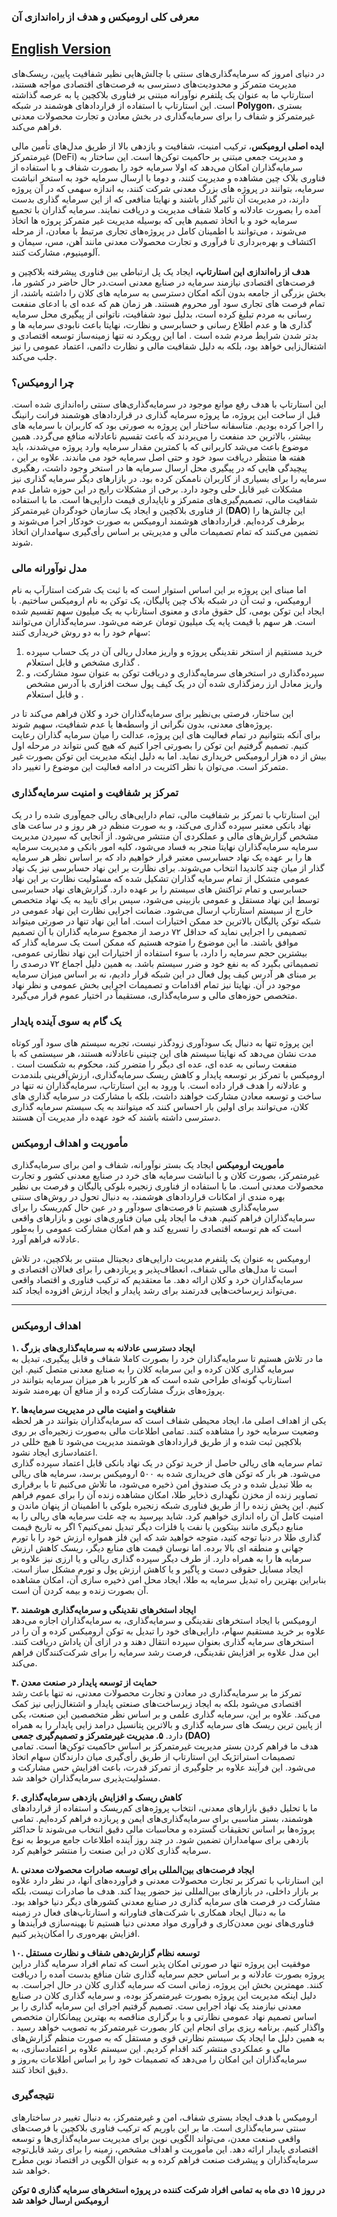 

### **معرفی کلی ارومیکس و هدف از راه‌اندازی آن**  

[English Version](README.md)
---
در دنیای امروز که سرمایه‌گذاری‌های سنتی با چالش‌هایی نظیر شفافیت پایین، ریسک‌های مدیریت متمرکز و محدودیت‌های دسترسی به فرصت‌های اقتصادی مواجه هستند، استارتاپ ما به عنوان یک پلتفرم نوآورانه مبتنی بر فناوری بلاکچین پا به عرصه گذاشته است. این استارتاپ با استفاده از قراردادهای هوشمند در شبکه **Polygon**، بستری غیرمتمرکز و شفاف را برای سرمایه‌گذاری در بخش معادن و تجارت محصولات معدنی فراهم می‌کند.  

**ایده اصلی ارومیکس**، ترکیب امنیت، شفافیت و بازدهی بالا از طریق مدل‌های تأمین مالی غیرمتمرکز (DeFi) و مدیریت جمعی مبتنی بر حاکمیت توکن‌ها است. این ساختار به سرمایه‌گذاران امکان می‌دهد که اولا سرمایه خود را بصورت شفاف و با استفاده از فناوری بلاک چین مشاهده و مدیریت کنند، و دوما با ارسال سرمایه خود به استخر انباشت سرمایه، بتوانند در پروژه های بزرگ معدنی شرکت کنند، به اندازه سهمی که در آن پروژه دارند، در مدیریت آن تاثیر گذار باشند و نهایتا منافعی که از این سرمایه گذاری بدست آمده را بصورت عادلانه و کاملا شفاف مدیریت و دریافت نمایند. سرمایه گذاران با تجمیع سرمایه خود و با اتخاذ تصمیم هایی که بوسیله مدیریت غیر متمرکز پروژه ها اتخاذ می‌شوند ، می‌توانند با اطمینان کامل در پروژه‌های تجاری مرتبط با معادن، از مرحله اکتشاف و بهره‌برداری تا فرآوری و تجارت محصولات معدنی مانند آهن، مس، سیمان و آلومینیوم، مشارکت کنند.  

**هدف از راه‌اندازی این استارتاپ،** ایجاد یک پل ارتباطی بین فناوری پیشرفته بلاکچین و فرصت‌های اقتصادی نیازمند سرمایه در صنایع معدنی است.در حال حاضر در کشور ما، بخش بزرگی از جامعه بدون آنکه امکان دسترسی به سرمایه های کلان را داشته باشند، از تمام فرصت های تجاری سود آور محروم هستند. هر زمان هم که عده ای با ادعای منفعت رسانی به مردم تبلیغ کرده است، بدلیل نبود شفافیت، ناتوانی از پیگیری محل سرمایه گذاری ها و عدم اطلاع رسانی و حسابرسی و نظارت، نهایتا باعث نابودی سرمایه ها و بدتر شدن شرایط مردم شده است . اما این رویکرد نه تنها زمینه‌ساز توسعه اقتصادی و اشتغال‌زایی خواهد بود، بلکه به دلیل شفافیت مالی و نظارت دائمی، اعتماد عمومی را نیز جلب می‌کند.  

### **چرا ارومیکس؟**  
این استارتاپ با هدف رفع موانع موجود در سرمایه‌گذاری‌های سنتی راه‌اندازی شده است. قبل از ساخت این پروژه، ما پروژه سرمایه گذاری در قراردادهای هوشمند فرانت رانینگ را اجرا کرده بودیم. متاسفانه ساختار این پروژه به صورتی بود که کاربران با سرمایه های بیشتر، بالاترین حد منفعت را می‌بردند که باعث تقسیم ناعادلانه منافع می‌گردد. همین موضوع باعث می‌شد کاربرانی که با کمترین مقدار سرمایه وارد پروژه می‌شدند، باید هفته ها منتظر دریافت سود خود و حتی اصل سرمایه خود می ماندند. علاوه بر این ، پیچیدگی هایی که در پیگیری محل ارسال سرمایه ها در استخر وجود داشت، رهگیری سرمایه را برای بسیاری از کاربران ناممکن کرده بود. در بازارهای دیگر سرمایه گذاری نیز مشکلات غیر قابل حلی وجود دارد. برخی از مشکلات رایج در این حوزه شامل عدم شفافیت مالی، تصمیم‌گیری‌های متمرکز و ناپایداری قیمت دارایی‌ها است. ما با استفاده از فناوری بلاکچین و ایجاد یک سازمان خودگردان غیرمتمرکز (**DAO**) این چالش‌ها را برطرف کرده‌ایم. قراردادهای هوشمند ارومیکس به صورت خودکار اجرا می‌شوند و تضمین می‌کنند که تمام تصمیمات مالی و مدیریتی بر اساس رأی‌گیری سهامداران اتخاذ شوند.  

### **مدل نوآورانه مالی**  
اما مبنای این پروژه بر این اساس استوار است که با ثبت یک شرکت استارآپ به نام ارومیکس، و ثبت آن در شبکه بلاک چین پالیگان، یک توکن به نام ارومیکس ساختیم. با ایجاد این توکن بومی، کل حقوق مادی و معنوی استارتاپ به یک میلیون سهم تقسیم شده است. هر سهم با قیمت پایه یک میلیون تومان عرضه می‌شود. سرمایه‌گذاران می‌توانند سهام خود را به دو روش خریداری کنند:  
1. خرید مستقیم از استخر نقدینگی پروژه و واریز معادل ریالی آن در یک حساب سپرده گذاری مشخص و قابل استعلام .
2. سپرده‌گذاری در استخرهای سرمایه‌گذاری و دریافت توکن به عنوان سود مشارکت، و واریز معادل ارز رمزگذاری شده آن در یک کیف پول سخت افزاری با آدرس مشخص و قابل استعلام .  

این ساختار، فرصتی بی‌نظیر برای سرمایه‌گذاران خرد و کلان فراهم می‌کند تا در پروژه‌های معدنی، بدون نگرانی از واسطه‌ها یا عدم شفافیت، سهیم شوند.  
برای آنکه بتتوانیم در تمام فعالیت های این پروژه، عدالت را میان سرمایه گذاران رعایت کنیم. تصمیم گرفتیم این توکن را بصورتی اجرا کنیم که هیچ کس نتواند در مرحله اول بیش از ده هزار ارومیکس خریداری نماید. اما به دلیل اینکه مدیریت این توکن بصورت غیر متمرکز است. می‌توان با نظر اکثریت در ادامه فعالیت این موضوع را تغییر داد.

### **تمرکز بر شفافیت و امنیت سرمایه‌گذاری**  
این استارتاپ با تمرکز بر شفافیت مالی، تمام دارایی‌های ریالی جمع‌آوری شده را در یک نهاد بانکی معتبر سپرده گذاری می‌کند،  و به صورت منظم در هر روز و در ساعت های مشخص گزارش‌های مالی و عملکردی آن منتشر می‌شود. 
از آنجایی که سپردن مدیریت سرمایه سرمایه‌گذاران نهایتا منجر به فساد می‌شود، کلیه امور بانکی و مدیریت سرمایه ها را بر عهده یک نهاد حسابرسی معتبر قرار خواهیم داد که بر اساس نظر هر سرمایه گذار از میان چند کاندیدا انتخاب می‌شوند. برای نظارت بر این نهاد حسابرسی نیز یک نهاد عمومی متشکل از تمام سرمایه گذاران تشکیل شده که مسئولیت نظارت بر این نهاد حسابرسی و تمام تراکنش های سیستم را بر عهده دارد. گزارش‌های نهاد حسابرسی توسط این نهاد مستقل و عمومی بازبینی می‌شود، سپس برای تایید به یک نهاد متخصص خارج از سیستم استارتاپ ارسال می‌شود. ضمانت اجرایی نظارت این نهاد عمومی در شبکه توکن پالیگان بالاترین حد ممکن اختیارات است. اما این نهاد تنها در صورتی میتواند تصمیمی را اجرایی نماید که حداقل ۷۲ درصد از مجموع سرمایه گذاران با آن تصمیم موافق باشند. 
ما این موضوع را متوجه هستیم که ممکن است یک سرمایه گذار که بیشترین حجم سرمایه را دارد، با سوء استفاده از اختیارات این نهاد نظارتی عمومی، تصمیماتی بگیرد که به نفع خود و ضرر سیستم باشد. به همین دلیل اجماع ۷۲ درصدی را بر مبنای هر آدرس کیف پول فعال در این شبکه قرار دادیم، نه بر اساس میزان سرمایه موجود در آن.
نهایتا نیز تمام اقدامات و تصمیمات اجرایی بخش عمومی و نظر نهاد متخصص حوزه‌های مالی و سرمایه‌گذاری،  مستقیماً در اختیار عموم قرار می‌گیرد.

### **یک گام به سوی آینده پایدار**  
این پروژه تنها به دنبال یک سودآوری زودگذر نیست، تجربه سیستم های سود آور کوتاه مدت نشان می‌دهد که نهایتا سیستم های این چنینی ناعادلانه هستند، هر سیستمی که با منفعت رسانی به عده ای، عده ای دیگر را متضرر کند، محکوم به شکست است .
ارومیکس با تمرکز بر توسعه پایدار و کاهش ریسک سرمایه‌گذاری، ارزش‌آفرینی بلندمدت و عادلانه را هدف قرار داده است. با ورود به این استارتاپ، سرمایه‌گذاران نه تنها در ساخت و توسعه معادن مشارکت خواهند داشت، بلکه با مشارکت در سرمایه گذاری های کلان، می‌توانند برای اولین بار احساس کنند که میتوانند به یک سیستم سرمایه گذاری دسترسی داشته باشند که خود عهده دار مدیریت آن هستند.

### **مأموریت و اهداف ارومیکس**  

**مأموریت ارومیکس** ایجاد یک بستر نوآورانه، شفاف و امن برای سرمایه‌گذاری غیرمتمرکز، بصورت کلان و با انباشت سرمایه های خرد در صنایع معدنی کشور و تجارت محصولات معدنی است. ما با استفاده از فناوری زنجیره بلوکی پالیگان و فرصت بی نظیر بهره مندی از امکانات قراردادهای هوشمند، به دنبال تحول در روش‌های سنتی سرمایه‌گذاری هستیم تا فرصت‌های سودآور و در عین حال کم‌ریسک را برای سرمایه‌گذاران فراهم کنیم. هدف ما ایجاد پلی میان فناوری‌های نوین و بازارهای واقعی است که هم توسعه اقتصادی را تسریع کند و هم امکان مشارکت عمومی را به‌طور عادلانه فراهم آورد.  

ارومیکس به عنوان یک پلتفرم مدیریت دارایی‌های دیجیتال مبتنی بر بلاکچین، در تلاش است تا مدل‌های مالی شفاف، انعطاف‌پذیر و پربازدهی را برای فعالان اقتصادی و سرمایه‌گذاران خرد و کلان ارائه دهد. ما معتقدیم که ترکیب فناوری و اقتصاد واقعی می‌تواند زیرساخت‌هایی قدرتمند برای رشد پایدار و ایجاد ارزش افزوده ایجاد کند.  

---

### **اهداف ارومیکس**  

**۱. ایجاد دسترسی عادلانه به سرمایه‌گذاری‌های بزرگ**  
ما در تلاش هستیم تا سرمایه‌گذاران خرد را بصورت کاملا شفاف و قابل پیگیری، تبدیل به سرمایه گذاری کلان کرده و  این سرمایه کلان را به صنایع معدنی متصل کنیم. این استارتاپ  گونه‌ای طراحی شده است که هر کاربر با هر میزان سرمایه بتوانند در پروژه‌های بزرگ مشارکت کرده و از منافع آن بهره‌مند شوند.  

**۲. شفافیت و امنیت مالی در مدیریت سرمایه‌ها**  
یکی از اهداف اصلی ما، ایجاد محیطی شفاف است که سرمایه‌گذاران بتوانند در هر لحظه وضعیت سرمایه خود را مشاهده کنند. تمامی اطلاعات مالی به‌صورت زنجیره‌ای بر روی بلاکچین ثبت شده و از طریق قراردادهای هوشمند مدیریت می‌شود تا هیچ خللی در اعتمادسازی ایجاد نشود.  
تمام سرمایه های ریالی حاصل از خرید توکن در یک نهاد بانکی قابل اعتماد سپرده گذاری می‌شود. هر بار که توکن های خریداری شده به ۵۰۰ ارومیکس برسد، سرمایه های ریالی به طلا تبدیل شده و در یک صندوق امن ذخیره می‌شود، ما تلاش می‌کنیم تا با برقراری تصاویر زنده از مخزن نگهداری ذخایر طلا، امکان مشاهده زنده آن را برای عموم فراهم کنیم. این پخش زنده را از طریق فناوری شبکه زنجیره بلوکی با اطمینان از پنهان ماندن و امنیت کامل آن راه اندازی خواهیم کرد.
شاید بپرسید به چه علت سرمایه های ریالی را به منابع دیگری مانند بیتکوین یا نفت یا فلزات دیگر تبدیل نمی‌کنیم؟ اگر به تاریخ قیمت گذاری طلا در دنیا توجه کنید، متوجه خواهید شد که این فلز همواره ارزش خود را با تورم جهانی و منطقه ای بالا برده. اما نوسان قیمت های منابع دیگر، ریسک کاهش ارزش سرمایه ها را به همراه دارد. از طرف دیگر سپرده گذاری ریالی و یا ارزی نیز علاوه بر ایجاد مسایل حقوقی دست و پاگیر و یا کاهش ارزش پول و تورم مشکل ساز است. بنابراین بهترین راه تبدیل سرمایه به طلا، ایجاد محل امن ذخیره سازی آن، امکان مشاهده آن بصورت زنده و بیمه کردن آن است.

**۳. ایجاد استخرهای نقدینگی و سرمایه‌گذاری هوشمند**  
ارومیکس با ایجاد استخرهای نقدینگی و سرمایه‌گذاری، به سرمایه‌گذاران اجازه می‌دهد علاوه بر خرید مستقیم سهام، دارایی‌های خود را تبدیل به توکن ارومیکس کرده و آن را در استخرهای سرمایه گذاری بعنوان سپرده انتقال دهند و در ازای آن پاداش دریافت کنند. این مدل علاوه بر افزایش نقدینگی، فرصت رشد سرمایه را برای شرکت‌کنندگان فراهم می‌کند.  

**۴. حمایت از توسعه پایدار در صنعت معدن**  
تمرکز ما بر سرمایه‌گذاری در معادن و تجارت محصولات معدنی، نه تنها باعث رشد اقتصادی می‌شود بلکه به ایجاد زیرساخت‌های صنعتی پایدار و اشتغال‌زایی نیز کمک می‌کند. علاوه بر این، سرمایه گذاری علمی و بر اساس نظر متخصصین این صنعت، یکی از پایین ترین ریسک های سرمایه گذاری و بالاترین پتانسیل درامد زایی پایدار را به همراه دارد.
**۵. مدیریت غیرمتمرکز و تصمیم‌گیری جمعی (DAO)**  
هدف ما فراهم کردن بستر مدیریت غیرمتمرکز بر اساس حاکمیت توکن‌ها است. تمامی تصمیمات استراتژیک این استارتاپ از طریق رأی‌گیری میان دارندگان سهام اتخاذ می‌شود. این فرآیند علاوه بر جلوگیری از تمرکز قدرت، باعث افزایش حس مشارکت و مسئولیت‌پذیری سرمایه‌گذاران خواهد شد.  


**۶. کاهش ریسک و افزایش بازدهی سرمایه‌گذاری**  
ما با تحلیل دقیق بازارهای معدنی، انتخاب پروژه‌های کم‌ریسک و استفاده از قراردادهای هوشمند، بستر مناسبی برای سرمایه‌گذاری‌های ایمن و پربازده فراهم کرده‌ایم. تمامی پروژه‌ها بر اساس تحقیقات گسترده و محاسبات مالی دقیق انتخاب می‌شوند تا حداکثر بازدهی برای سهامداران تضمین شود. در چند روز آینده اطلاعات جامع مربوط به نوع سرمایه گذاری کلان در این صنعت را منتشر خواهیم کرد. 

**۸. ایجاد فرصت‌های بین‌المللی برای توسعه صادرات محصولات معدنی**  
این استارتاپ با تمرکز بر تجارت محصولات معدنی و فرآورده‌های آنها، در نظر دارد علاوه بر بازار داخلی، در بازارهای بین‌المللی نیز حضور پیدا کند. هدف ما صادرات نیست، بلکه مشارکت در فرصت های سرمایه گذاری در صنایع معدنی کشورهای دیگر دنیا خواهد بود. ما به دنبال ایجاد همکاری با شرکت‌های فناورانه و استارتاپ‌های فعال در زمینه فناوری‌های نوین معدن‌کاری و فرآوری مواد معدنی دنیا هستیم تا بهینه‌سازی فرآیندها و افزایش بهره‌وری را امکان‌پذیر کنیم.  

**۱۰. توسعه نظام گزارش‌دهی شفاف و نظارت مستقل**  
موفقیت این پروژه تنها در صورتی امکان پذیر است که تمام افراد سرمایه گذار دراین پروژه بصورت عادلانه و بر اساس حجم سرمایه گذاری شان منافع بدست آمده را دریافت کنند. مهمترین بخش این پروژه، زمانی است که سرمایه گذاری کلان در حال اجراست. به دلیل اینکه مدیریت این پروژه بصورت غیرمتمرکز بوده، و سرمایه گذاری کلان در صنایع معدنی نیازمند یک نهاد اجرایی ست. تصمیم گرفتیم اجرای این سرمایه گذاری را بر اساس تصمیم نهاد عمومی نظارتی و با برگزاری مناقصه به بهترین پیمانکاران متخصص واگذار کنیم. برنامه ریزی برای انجام این کار بصورت غیرمتمرکز به تصویب خواهد رسید . به همین دلیل ما ایجاد یک سیستم نظارتی قوی و مستقل که به صورت منظم گزارش‌های مالی و عملکردی منتشر کند اقدام کردیم. این سیستم علاوه بر اعتمادسازی، به سرمایه‌گذاران این امکان را می‌دهد که تصمیمات خود را بر اساس اطلاعات به‌روز و دقیق اتخاذ کنند.  

### **نتیجه‌گیری**  
ارومیکس با هدف ایجاد بستری شفاف، امن و غیرمتمرکز، به دنبال تغییر در ساختارهای سنتی سرمایه‌گذاری است. ما بر این باوریم که ترکیب فناوری بلاکچین با فرصت‌های واقعی صنعت معدن، می‌تواند الگویی نوین برای مدیریت سرمایه‌گذاری‌ها و توسعه اقتصادی پایدار ارائه دهد. این مأموریت و اهداف مشخص، زمینه را برای رشد قابل‌توجه سرمایه‌گذاران و پیشرفت صنعت فراهم کرده و به عنوان الگویی در اقتصاد نوین مطرح خواهد شد.

**در روز ۱۵ دی ماه به تمامی افراد شرکت کننده در پروژه استخرهای سرمایه گذاری ۵ توکن ارومیکس ارسال خواهد شد**
